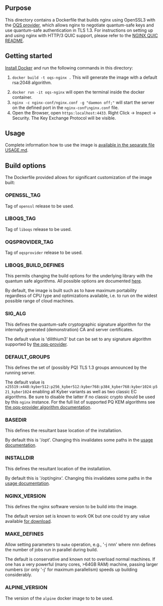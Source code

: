 ## Purpose 

This directory contains a Dockerfile that builds nginx using OpenSSL3 with the [OQS provider](https://github.com/open-quantum-safe/oqs-provider), which allows nginx to negotiate quantum-safe keys and use quantum-safe authentication in TLS 1.3. For instructions on setting up and using nginx with HTTP/3 QUIC support, please refer to the [NGINX QUIC README](https://github.com/open-quantum-safe/oqs-demos/blob/main/nginx/README-QUIC.md).

## Getting started

[Install Docker](https://docs.docker.com/install) and run the following commands in this directory:

1. `docker build -t oqs-nginx .` This will generate the image with a default rsa:2048 algorithm.
<!-- 2. `docker run --detach --rm --name oqs-nginx -p 4433:4433 oqs-nginx` will start up the resulting container with QSC-enabled nginx running and listening for TLS 1.3 connections on port 4433. -->
2. `docker run -it oqs-nginx` will open the terminal inside the docker container.
3. `nginx -c nginx-conf/nginx.conf -g "daemon off;"` will start the server on the defined port in the `nginx-conf\nginx.conf` file.
4. Open the Browser, open `https:localhost:4433`. Right Click -> Inspect -> Security. The Key Exchange Protocol will be visible. 

## Usage

Complete information how to use the image is [available in the separate file USAGE.md](USAGE.md).

## Build options

The Dockerfile provided allows for significant customization of the image built:

### OPENSSL_TAG

Tag of `openssl` release to be used.

### LIBOQS_TAG

Tag of `liboqs` release to be used.

### OQSPROVIDER_TAG

Tag of `oqsprovider` release to be used.

### LIBOQS_BUILD_DEFINES

This permits changing the build options for the underlying library with the quantum safe algorithms. All possible options are documented [here](https://github.com/open-quantum-safe/liboqs/wiki/Customizing-liboqs).

By default, the image is built such as to have maximum portability regardless of CPU type and optimizations available, i.e. to run on the widest possible range of cloud machines.

### SIG_ALG

This defines the quantum-safe cryptographic signature algorithm for the internally generated (demonstration) CA and server certificates.

The default value is 'dilithium3' but can be set to any signature algorithm supported by [the oqs-provider](https://github.com/open-quantum-safe/oqs-provider#algorithms).

### DEFAULT_GROUPS

This defines the set of (possibly PQ) TLS 1.3 groups announced by the running server.

The default value is `x25519:x448:kyber512:p256_kyber512:kyber768:p384_kyber768:kyber1024:p521_kyber1024` enabling all Kyber variants as well as two classic EC algorithms. Be sure to disable the latter if no classic crypto should be used by this `nginx` instance. For the full list of supported PQ KEM algorithms see [the oqs-provider algorithm documentation](https://github.com/open-quantum-safe/oqs-provider#algorithms).

### BASEDIR

This defines the resultant base location of the installatiion.

By default this is '/opt'. Changing this invalidates some paths in the [usage documentation](USAGE.md).

### INSTALLDIR

This defines the resultant location of the installatiion.

By default this is '/opt/nginx'. Changing this invalidates some paths in the [usage documentation](USAGE.md).

### NGINX_VERSION

This defines the nginx software version to be build into the image.

The default version set is known to work OK but one could try any value available [for download](https://nginx.org/en/download.html).

### MAKE_DEFINES

Allow setting parameters to `make` operation, e.g., '-j nnn' where nnn defines the number of jobs run in parallel during build.

The default is conservative and known not to overload normal machines. If one has a very powerful (many cores, >64GB RAM) machine, passing larger numbers (or only '-j' for maximum parallelism) speeds up building considerably.

### ALPINE_VERSION

The version of the `alpine` docker image to to be used.
